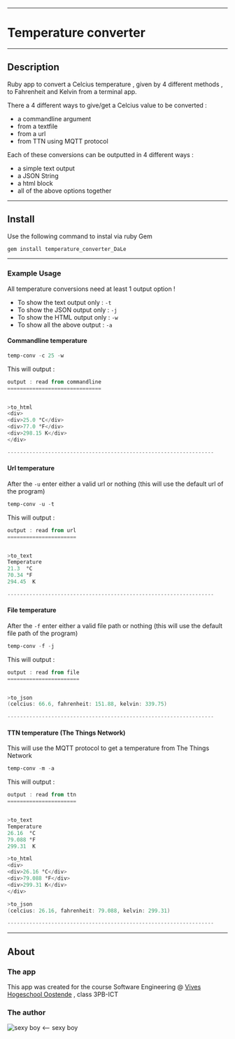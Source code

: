 ***
# Temperature converter
***

## Description
Ruby app to convert a Celcius temperature , given by 4 different methods , to Fahrenheit and Kelvin from a terminal app.


There a 4 different ways to give/get a Celcius value to be converted :
- a commandline argument
- from a textfile
- from a url
- from TTN using MQTT protocol

Each of these conversions can be outputted in 4 different ways :
- a simple text output
- a JSON String
- a html block
- all of the above options together

***

## Install
Use the following command to instal via ruby Gem
```ruby
gem install temperature_converter_DaLe
```
***
### Example Usage
All temperature conversions need at least 1 output option !
- To show the text output only : `-t`
- To show the JSON output only : `-j`
- To show the HTML output only : `-w`
- To show all the above output : `-a`

#### Commandline temperature
```Powershell
temp-conv -c 25 -w
```
This will output :
```Powershell
output : read from commandline
==============================


>to_html
<div>
<div>25.0 °C</div>
<div>77.0 °F</div>
<div>298.15 K</div>
</div>

------------------------------------------------------------------
```

#### Url temperature
After the `-u` enter either a valid url or nothing (this will use the default url of the program)
```Powershell
temp-conv -u -t
```
This will output :
```Powershell
output : read from url
======================


>to_text
Temperature
21.3  °C
70.34 °F
294.45  K

------------------------------------------------------------------
```

#### File temperature
After the `-f` enter either a valid file path or nothing (this will use the default file path of the program)
```Powershell
temp-conv -f -j
```
This will output :
```Powershell
output : read from file
=======================


>to_json
(celcius: 66.6, fahrenheit: 151.88, kelvin: 339.75)

------------------------------------------------------------------
```

#### TTN temperature (The Things Network)
This will use the MQTT protocol to get a temperature from The Things Network
```Powershell
temp-conv -m -a
```
This will output :
```Powershell
output : read from ttn
======================


>to_text
Temperature
26.16  °C
79.088 °F
299.31  K

>to_html
<div>
<div>26.16 °C</div>
<div>79.088 °F</div>
<div>299.31 K</div>
</div>

>to_json
(celcius: 26.16, fahrenheit: 79.088, kelvin: 299.31)

------------------------------------------------------------------
```
***
## About
### The app
This app was created for the course Software Engineering @ [Vives Hogeschool Oostende] , class 3PB-ICT
### The author
![sexy boy](https://scontent-bru2-1.xx.fbcdn.net/v/t1.0-9/15219645_1885841404978061_3626899684001821642_n.jpg?oh=b342e5fe6a2853cdb03e75589ab9acb2&oe=58C76133 "Witness me ...")
<-- sexy boy


[Vives Hogeschool Oostende]: https://www.vives.be/campus/oostende
